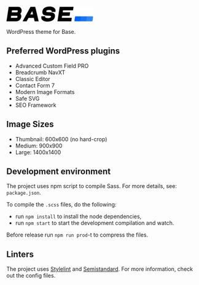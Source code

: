 <p>
  <a href="https://github.com/conedevelopment/base-starter-theme">
    <br>
    <img src="./.github/base-logo-dark.svg" alt="Base" width="226" height="40">
    <br>
  </a>
</p>

WordPress theme for Base.

## Preferred WordPress plugins

- Advanced Custom Field PRO
- Breadcrumb NavXT
- Classic Editor
- Contact Form 7
- Modern Image Formats
- Safe SVG
- SEO Framework

## Image Sizes

- Thumbnail: 600x600 (no hard-crop)
- Medium: 900x900
- Large: 1400x1400

## Development environment

The project uses npm script to compile Sass. For more details, see: `package.json`.

To compile the  `.scss` files, do the following:

- run `npm install` to install the node dependencies,
- run `npm start` to start the development compilation and watch.

Before release run `npm run prod`-t to compress the files.

## Linters

The project uses [Stylelint](https://stylelint.io/) and [Semistandard](https://github.com/standard/semistandard). For more information, check out the config files.
